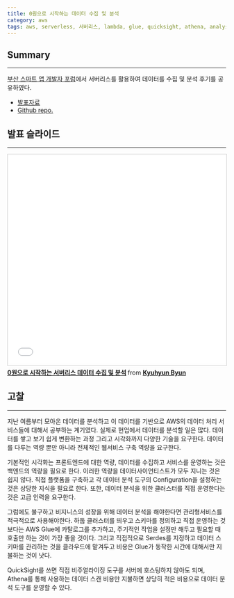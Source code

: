 ```yaml
---
title: 0원으로 시작하는 데이터 수집 및 분석
category: aws
tags: aws, serverless, 서버리스, lambda, glue, quicksight, athena, analysis
---
```

## Summary
---
[부산 스마트 앱 개발자 포럼](https://www.onoffmix.com/event/155396)에서 서버리스를 활용하여 데이터를 수집 및 분석 후기를 공유하였다.

- [발표자료](https://www.slideshare.net/KyuhyunByun1/0-121022533)
- [Github repo.](https://github.com/novemberde/serverless-crawler-demo)

## 발표 슬라이드
---

<iframe src="//www.slideshare.net/slideshow/embed_code/key/xrAl5GcoWdJ9pd" width="595" height="485" frameborder="0" marginwidth="0" marginheight="0" scrolling="no" style="border:1px solid #CCC; border-width:1px; margin-bottom:5px; max-width: 100%;" allowfullscreen> </iframe> <div style="margin-bottom:5px"> <strong> <a href="//www.slideshare.net/KyuhyunByun1/0-121022533" title="0원으로 시작하는 서버리스 데이터 수집 및 분석" target="_blank">0원으로 시작하는 서버리스 데이터 수집 및 분석</a> </strong> from <strong><a href="//www.slideshare.net/KyuhyunByun1" target="_blank">Kyuhyun Byun</a></strong> </div>

## 고찰
---

지난 여름부터 모아온 데이터를 분석하고 이 데이터를 기반으로 AWS의 데이터 처리 서비스들에 대해서 공부하는 계기였다.
실제로 현업에서 데이터를 분석할 일은 많다. 데이터를 쌓고 보기 쉽게 변환하는 과정 그리고 시각화까지 다양한 기술을 요구한다.
데이터를 다루는 역량 뿐만 아니라 전체적인 웹서비스 구축 역량을 요구한다.

기본적인 시각화는 프론트엔드에 대한 역량, 데이터를 수집하고 서비스를 운영하는 것은 백엔드의 역량을 필요로 한다.
이러한 역량을 데이터사이언티스트가 모두 지니는 것은 쉽지 않다.
직접 플랫폼을 구축하고 각 데이터 분석 도구의 Configuration을 설정하는 것은 상당한 지식을 필요로 한다.
또한, 데이터 분석을 위한 클러스터를 직접 운영한다는 것은 고급 인력을 요구한다.

그럼에도 불구하고 비지니스의 성장을 위해 데이터 분석을 해야한다면 관리형서비스를 적극적으로 사용해야한다.
하둡 클러스터를 띄우고 스키마를 정의하고 직접 운영하는 것보다는 AWS Glue에 카탈로그를 추가하고, 주기적인 작업을 
설정만 해두고 필요할 때 호출만 하는 것이 가장 좋을 것이다. 그리고 직접적으로 Serdes를 지정하고 데이터 스키마를 관리하는 것을
클라우드에 맡겨두고 비용은 Glue가 동작한 시간에 대해서만 지불하는 것이 낫다.

QuickSight를 쓰면 직접 비주얼라이징 도구를 서버에 호스팅하지 않아도 되며,
Athena를 통해 사용하는 데이터 스캔 비용만 지불하면 상당히 적은 비용으로 데이터 분석 도구를 운영할 수 있다.